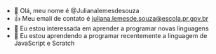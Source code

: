 - 👋 Olá, meu nome é @Julianalemesdesouza
- 👍 Meu email de contato é juliana.lemesde.souza@escola.pr.gov.br
- 👀 Eu estou interessada em aprender a programar novas linguagens 
- 🌱 Eu estou aprendendo a programar recentemente a linguagem de JavaScript e Scratch


<!---
Julianalemesdesouza/Julianalemesdesouza is a ✨ special ✨ repository because its `README.md` (this file) appears on your GitHub profile.
You can click the Preview link to take a look at your changes.
--->
